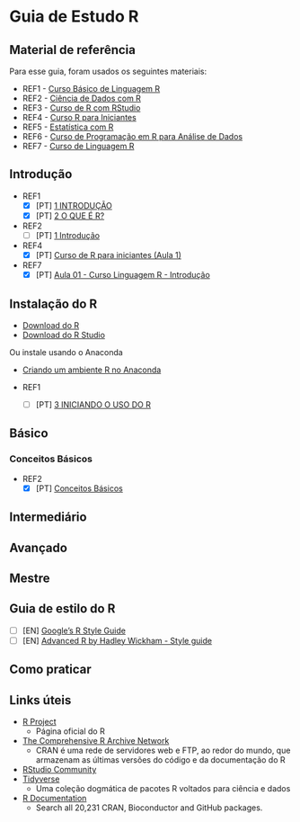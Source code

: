 # Guia de Estudo R

## Material de referência

Para esse guia, foram usados os seguintes materiais:

- REF1 - [Curso Básico de Linguagem R](https://bookdown.org/wevsena/curso_r_tce/curso_r_tce.html#introducao)
- REF2 - [Ciência de Dados com R](https://cdr.ibpad.com.br/)
- REF3 - [Curso de R com RStudio](https://www.youtube.com/playlist?list=PLzWDDw1w8cTS4i_B49WOWtjngjcMqTruG)
- REF4 - [Curso R para Iniciantes](https://www.youtube.com/playlist?list=PLyqOvdQmGdTQ5dE6hSD7ZGBu8bud70wYf)
- REF5 - [Estatística com R](https://www.youtube.com/playlist?list=PLuQWWXrHQLiejECp_ldRPEjuVnJrG7fVS)
- REF6 - [Curso de Programação em R para Análise de Dados](https://www.youtube.com/playlist?list=PLucm8g_ezqNq0RMHvzZ8M32xhopFhmsr6)
- REF7 - [Curso de Linguagem R](https://www.youtube.com/playlist?list=PLWhiA_CuQkbCKivmr-5iZy-Fo8ic1iyB2)

## Introdução

- REF1
  - [x] [PT] [1 INTRODUÇÃO](https://bookdown.org/wevsena/curso_r_tce/curso_r_tce.html#introducao)
  - [x] [PT] [2 O QUE É R?](https://bookdown.org/wevsena/curso_r_tce/curso_r_tce.html#o-que-e-r)
- REF2
  - [ ] [PT] [1 Introdução](https://cdr.ibpad.com.br/introducao.html)
- REF4
  - [x] [PT] [Curso de R para iniciantes (Aula 1)](https://www.youtube.com/watch?v=tfPsmDzS74c&list=PLyqOvdQmGdTQ5dE6hSD7ZGBu8bud70wYf&index=2&t=0s)
- REF7
  - [x] [PT] [Aula 01 - Curso Linguagem R - Introdução](https://www.youtube.com/watch?v=FNShZY2_Lqc&list=PLWhiA_CuQkbCKivmr-5iZy-Fo8ic1iyB2&index=2&t=54s)

## Instalação do R

- [Download do R](https://cran.rstudio.com/)
- [Download do R Studio](https://rstudio.com/products/rstudio/download/)

Ou instale usando o Anaconda

- [Criando um ambiente R no Anaconda](https://docs.anaconda.com/anaconda/navigator/tutorials/create-r-environment/)

- REF1
  - [ ] [PT] [3 INICIANDO O USO DO R](https://bookdown.org/wevsena/curso_r_tce/curso_r_tce.html#iniciando-o-uso-do-r)

## Básico

### Conceitos Básicos

- REF2
  - [x] [PT] [Conceitos Básicos](https://cdr.ibpad.com.br/conceitos-basicos.html)

## Intermediário

## Avançado

## Mestre

## Guia de estilo do R

- [ ] [EN] [Google’s R Style Guide](https://google.github.io/styleguide/Rguide.html)
- [ ] [EN] [Advanced R by Hadley Wickham - Style guide](http://adv-r.had.co.nz/Style.html)

## Como praticar

## Links úteis

- [R Project](https://www.r-project.org/)
  - Página oficial do R
- [The Comprehensive R Archive Network](https://cran.r-project.org/)
  - CRAN é uma rede de servidores web e FTP, ao redor do mundo, que armazenam as últimas versões do código e da documentação do R
- [RStudio Community](https://community.rstudio.com/)
- [Tidyverse](https://www.tidyverse.org/)
  - Uma coleção dogmática de pacotes R voltados para ciência e dados
- [R Documentation](https://www.rdocumentation.org/)
  - Search all 20,231 CRAN, Bioconductor and GitHub packages.
